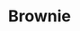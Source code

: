 ---
layout: recette-v2
categories: [recettes]
hidden: true
lang: fr
sitemap: true
title: Brownie
type: sucre
---
